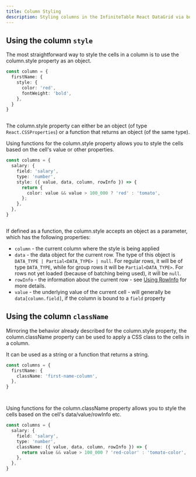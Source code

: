 ```yaml
---
title: Column Styling
description: Styling columns in the InfiniteTable React DataGrid via both style and className properties.
---
```


## Using the column `style`

The most straightforward way to style the cells in a column is to use the <PropLink name="columns.style">column.style</PropLink> property as an object.

```ts title="Styling_a_column_in_the_DataGrid"
const column = {
  firstName: {
    style: {
      color: 'red',
      fontWeight: 'bold',
    },
  }
}
```

<Sandpack title="Using column.style as an object">

```tsx file="column-style-object-example.page.tsx"

```

</Sandpack>

The <PropLink name="columns.style">column.style</PropLink> property can either be an object (of type `React.CSSProperties`) or a function that returns an object (of the same type).


Using functions for the <PropLink name="columns.style">column.style</PropLink> property allows you to style the cells based on the cell's value or other properties.

```ts {6} title=Styling_a_column_using_a_style_function
const columns = {
  salary: {
    field: 'salary',
    type: 'number',
    style: ({ value, data, column, rowInfo }) => {
      return {
        color: value && value > 100_000 ? 'red' : 'tomato',
      };
    },
  },
}
```
<Sandpack title="Using column.style as a function">

```tsx file="column-style-fn-example.page.tsx"
```

</Sandpack>

<Note>

If defined as a function, the <PropLink name="columns.style">column.style</PropLink> accepts an object as a parameter, which has the following properties:

- `column` - the current column where the style is being applied
- `data` - the data object for the current row. The type of this object is `DATA_TYPE | Partial<DATA_TYPE> | null`. For regular rows, it will be of type `DATA_TYPE`, while for group rows it will be `Partial<DATA_TYPE>`. For rows not yet loaded (because of batching being used), it will be `null`.
- `rowInfo` - the information about the current row - see [Using RowInfo](/docs/learn/rows/using-row-info) for more details.
- `value` - the underlying value of the current cell - will generally be `data[column.field]`, if the column is bound to a `field` property

</Note>

## Using the column `className`

Mirroring the behavior already described for the <PropLink name="columns.style">column.style</PropLink> property, the <PropLink name="columns.className">column.className</PropLink> property can be used to apply a CSS class to the cells in a column.

It can be used as a string or a function that returns a string.

```ts title="Styling_a_column_using_column.className"
const columns = {
  firstName: {
    className: 'first-name-column',
  },
}
```

<Sandpack title="Using column.className as an string">

```tsx file="column-className-string-example.page.tsx"
```
```css file="coloring.module.css"
```

</Sandpack>


Using functions for the <PropLink name="columns.className">column.className</PropLink> property allows you to style the cells based on the cell's data/value/rowInfo etc.

```ts {6} title=Styling_a_column_using_a_className_function
const columns = {
  salary: {
    field: 'salary',
    type: 'number',
    className: ({ value, data, column, rowInfo }) => {
      return value && value > 100_000 ? 'red-color' : 'tomato-color',
    },
  },
}
```

<Sandpack title="Using column.className as a function">

```tsx file="column-className-fn-example.page.tsx"
```
```css file="coloring.module.css"
```

</Sandpack>
